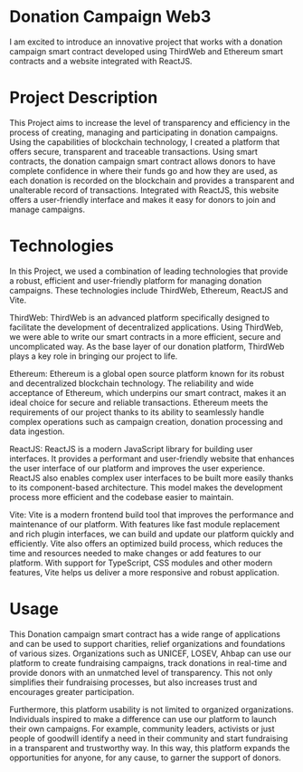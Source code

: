 # Donation Campaign Web3
I am excited to introduce an innovative project that works with a donation campaign smart contract developed using ThirdWeb and Ethereum smart contracts and a website integrated with ReactJS. 

# Project Description
This Project aims to increase the level of transparency and efficiency in the process of creating, managing and participating in donation campaigns. Using the capabilities of blockchain technology, I created a platform that offers secure, transparent and traceable transactions.
Using smart contracts, the donation campaign smart contract allows donors to have complete confidence in where their funds go and how they are used, as each donation is recorded on the blockchain and provides a transparent and unalterable record of transactions.
Integrated with ReactJS, this website offers a user-friendly interface and makes it easy for donors to join and manage campaigns.

# Technologies
In this Project, we used a combination of leading technologies that provide a robust, efficient and user-friendly platform for managing donation campaigns. These technologies include ThirdWeb, Ethereum, ReactJS and Vite.

ThirdWeb: ThirdWeb is an advanced platform specifically designed to facilitate the development of decentralized applications. Using ThirdWeb, we were able to write our smart contracts in a more efficient, secure and uncomplicated way. As the base layer of our donation platform, ThirdWeb plays a key role in bringing our project to life.

Ethereum: Ethereum is a global open source platform known for its robust and decentralized blockchain technology. The reliability and wide acceptance of Ethereum, which underpins our smart contract, makes it an ideal choice for secure and reliable transactions. Ethereum meets the requirements of our project thanks to its ability to seamlessly handle complex operations such as campaign creation, donation processing and data ingestion.

ReactJS: ReactJS is a modern JavaScript library for building user interfaces. It provides a performant and user-friendly website that enhances the user interface of our platform and improves the user experience. ReactJS also enables complex user interfaces to be built more easily thanks to its component-based architecture. This model makes the development process more efficient and the codebase easier to maintain.

Vite: Vite is a modern frontend build tool that improves the performance and maintenance of our platform. With features like fast module replacement and rich plugin interfaces, we can build and update our platform quickly and efficiently. Vite also offers an optimized build process, which reduces the time and resources needed to make changes or add features to our platform. With support for TypeScript, CSS modules and other modern features, Vite helps us deliver a more responsive and robust application.

# Usage
This Donation campaign smart contract has a wide range of applications and can be used to support charities, relief organizations and foundations of various sizes. Organizations such as UNICEF, LOSEV, Ahbap can use our platform to create fundraising campaigns, track donations in real-time and provide donors with an unmatched level of transparency. This not only simplifies their fundraising processes, but also increases trust and encourages greater participation.

Furthermore, this platform usability is not limited to organized organizations. Individuals inspired to make a difference can use our platform to launch their own campaigns. For example, community leaders, activists or just people of goodwill identify a need in their community and start fundraising in a transparent and trustworthy way. In this way, this platform expands the opportunities for anyone, for any cause, to garner the support of donors.


